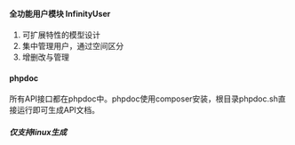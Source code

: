 #### 全功能用户模块 InfinityUser
1. 可扩展特性的模型设计
2. 集中管理用户，通过空间区分
3. 增删改与管理

#### phpdoc
所有API接口都在phpdoc中。phpdoc使用composer安装，根目录phpdoc.sh直接运行即可生成API文档。
##### 仅支持linux生成